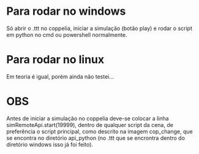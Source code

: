 # Para rodar no windows

Só abrir o .ttt no coppelia, iniciar a simulação (botão play) e rodar o script em python 
no cmd ou powershell normalmente.

# Para rodar no linux

Em teoria é igual, porém ainda não testei...

# OBS

Antes de iniciar a simulação no coppelia deve-se colocar a linha simRemoteApi.start(19999), dentro de qualquer 
script da cena, de preferência o script principal, como descrito na imagem cop_change, que se encontra no diretório 
api_python (no .ttt que se encrontra dentro do diretório windows isso já foi feito).
